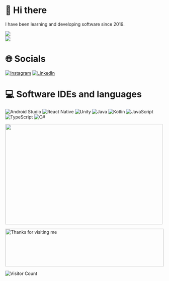 # 👋 Hi there

I have been learning and developing software since 2019.

![](https://github-readme-stats.vercel.app/api?username=dimensions-xyz&theme=radical&hide_border=false&include_all_commits=false&count_private=false)<br/>
![](https://github-readme-streak-stats.herokuapp.com/?user=dimensions-xyz&theme=radical&hide_border=false)<br/>

# 🌐 Socials
[![Instagram](https://img.shields.io/badge/Instagram-%23E4405F.svg?logo=Instagram&logoColor=white)](https://instagram.com/dimensions.xyz) [![LinkedIn](https://img.shields.io/badge/LinkedIn-%230077B5.svg?logo=linkedin&logoColor=white)](https://linkedin.com/in/yusuf-kumral-1ab8391b1)

# 💻 Software IDEs and languages
![Android Studio](https://img.shields.io/badge/Android%20Studio-3DDC84.svg?style=for-the-badge&logo=android-studio&logoColor=white)
![React Native](https://img.shields.io/badge/react_native-%2320232a.svg?style=for-the-badge&logo=react&logoColor=%2361DAFB)
![Unity](https://img.shields.io/badge/unity-%23000000.svg?style=for-the-badge&logo=unity&logoColor=white)
![Java](https://img.shields.io/badge/java-%23ED8B00.svg?style=for-the-badge&logo=java&logoColor=white)
![Kotlin](https://img.shields.io/badge/kotlin-%237F52FF.svg?style=for-the-badge&logo=kotlin&logoColor=white)
![JavaScript](https://img.shields.io/badge/javascript-%23323330.svg?style=for-the-badge&logo=javascript&logoColor=%23F7DF1E)
![TypeScript](https://img.shields.io/badge/typescript-%23007ACC.svg?style=for-the-badge&logo=typescript&logoColor=white)
![C#](https://img.shields.io/badge/c%23-%23239120.svg?style=for-the-badge&logo=c-sharp&logoColor=white)

<p><img align = "middle" src="https://github.com/dimensions-xyz/dimensions-xyz/blob/main/catrix.gif" width="500" height="320" /></p>

<img height="120" alt="Thanks for visiting me" width="100%" src="https://raw.githubusercontent.com/BrunnerLivio/brunnerlivio/master/images/marquee.svg" />
<br />

![Visitor Count](https://profile-counter.glitch.me/dimensions-xyz/count.svg)
